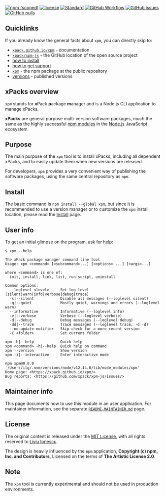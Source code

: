 [![npm (scoped)](https://img.shields.io/npm/v/xpm.svg)](https://www.npmjs.com/package/xpm)
[![license](https://img.shields.io/github/license/xpack/xpm-js.svg)](https://github.com/xpack/xpm-js/blob/master/LICENSE)
[![Standard](https://img.shields.io/badge/code_style-standard-brightgreen.svg)](https://standardjs.com/)
[![GitHub Workflow](https://github.com/xpack/xpm-js/workflows/Node.js%20CI%20on%20Push/badge.svg)](https://github.com/xpack/xpm-js/actions)
[![GitHub issues](https://img.shields.io/github/issues/xpack/xpm-js.svg)](https://github.com/xpack/xpm-js/issues)
[![GitHub pulls](https://img.shields.io/github/issues-pr/xpack/xpm-js.svg)](https://github.com/xpack/xpm-js/pulls)

## Quicklinks

If you already know the general facts about `xpm`, you can directly skip to:

- [`xpack.github.io/xpm`](https://xpack.github.io/xpm/) - documentation
- [`xpack/xpm-js`](https://github.com/xpack/xpm-js.git) - the GitHub location of the open source project
- [how to install](https://xpack.github.io/xpm/install/)
- [how to get support](https://xpack.github.io/xpm/support/)
- [`xpm`](https://www.npmjs.com/package/xpm) - the npm package at the public repository
- [versions](https://www.npmjs.com/package/xpm?activeTab=versions) - published versions

## xPacks overview

`xpm` stands for **x**Pack **p**ackage **m**anager and is a Node.js CLI
application to manage xPacks.

**xPacks** are general purpose multi-version software packages,
much the same as the highly successful
[npm modules](https://docs.npmjs.com/getting-started/what-is-npm)
in the [Node.js](https://nodejs.org/en/) JavaScript ecosystem.

## Purpose

The main purpose of the `xpm` tool is to install xPacks, including all
dependent xPacks, and to easily update them when new versions are released.

For developers, `xpm` provides a very convenient way of publishing the
software packages, using the same central repository as `npm`.

## Install

The basic command is `npm install --global xpm`, but since it is recommended
to use a version manager or to customize the `npm` install location,
please read the
[Install](https://xpack.github.io/xpm/install/) page.

## User info

To get an initial glimpse on the program, ask for help:

```console
$ xpm --help

The xPack package manager command line tool
Usage: xpm <command> [<subcommand>...] [<options> ...] [<args>...]

where <command> is one of:
  init, install, link, list, run-script, uninstall

Common options:
  --loglevel <level>     Set log level (silent|warn|info|verbose|debug|trace) 
  -s|--silent            Disable all messages (--loglevel silent) 
  -q|--quiet             Mostly quiet, warnings and errors (--loglevel warn) 
  --informative          Informative (--loglevel info) 
  -v|--verbose           Verbose (--loglevel verbose) 
  -d|--debug             Debug messages (--loglevel debug) 
  -dd|--trace            Trace messages (--loglevel trace, -d -d) 
  --no-update-notifier   Skip check for a more recent version 
  -C <folder>            Set current folder 

xpm -h|--help            Quick help 
xpm <command> -h|--help  Quick help on command 
xpm --version            Show version 
xpm -i|--interactive     Enter interactive mode 

npm xpm@0.8.0 '/Users/ilg/.nvm/versions/node/v12.14.0/lib/node_modules/xpm'
Home page: <https://xpack.github.io/xpm/>
Bug reports: <https://github.com/xpack/xpm-js/issues/>
```

## Maintainer info

This page documents how to use this module in an user application.
For maintainer information, see the separate
[`README-MAINTAINER.md`](https://github.com/xpack/xpm-js/blob/master/README-MAINTAINER.md)
page.

## License

The original content is released under the
[MIT License](https://opensource.org/licenses/MIT), with all rights
reserved to [Liviu Ionescu](https://github.com/ilg-ul).

The design is heavily influenced by the `npm` application,
**Copyright (c) npm, Inc. and Contributors**, Licensed on the
terms of **The Artistic License 2.0**.

## Note

The `xpm` tool is currently experimental and should not be used in
production environments.
